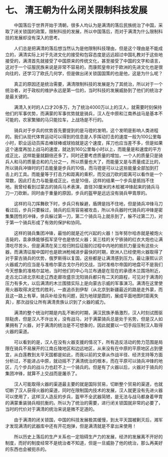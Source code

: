 # 七、 清王朝为什么闭关限制科技发展



　　中国落后于世界开始于清朝，很多人均认为是满清的落后民族统治了中国，采取了闭关锁国的政策，限制科技的发展，所以中国落后，而对于满清为什么限制科技的发展却没有深入的思考。

　　人们总是把满清的落后想当然认为是他限制科技理由，但是这个理由是不能成立的，满清实际上对于先进文化的接受和包容态度是远远超过中国礼教对于这些地接受的，满清首先就接受了中国原来的传统文化，甚至接受了中国的文字和语言，这对于一个征服民族来说是非常不容易的，而康熙皇帝对于欧洲的先进文化也是很向往的，还学习了欧氏几何学，但是做出闭关锁国国策的也是他，这是为什么呢？

　　真正的原因还是统治需要，满清限制科技的发展是为了其统治，所以对于一个统治者，对于政权的维护永远是第一位的，当时科技的发展威胁到了他们的统治才是最关键的。

　　满清入关时的人口才20多万，为了统治4000万以上的汉人，就需要时刻保持他们的军事优势，而满蒙的军事优势就是骑兵，汉人在中原和江南养战马是基本不可能的，农家繁殖的马只能拉车，上战场是不行的。

　　骑兵对于步兵的优势首先要提到的是马镫的发明，这个发明是影响人类进程的。我们从现代体育运动可以得到的信息是人手挥动打击的速度一般为100公里每小时，职业运动员挥击棒球棒或球拍就是这个速度，挥刀也应当差不多，但是如果这个速度再加上战马的速度，就达到160公里每小时以上，而能量是和速度的平方成正比，这样能量就翻倍还多了。同时还要考虑质量的增加，一个人的质量只是骑兵人和马的质量总和的几分之一，所以质量也大了，而能量又是与质量成正比的，所以骑兵冲锋时的打击能量是步兵的10倍，而马镫是可以让这些能量全部加到打击上的工具。而能量等于打击力和距离的乘积，而交战刀砍的距离可以看作是一个常数，因此打击力与能量成正比，也是10倍，这样的结果一个步兵是抵挡不住地。我曾经看到过蒙古的骑兵马术表演，直径30厘米的木桩被冲锋起来的骑兵马刀一刀砍断。同时由于重量的原因，步兵的盔甲是远远没有骑兵甲胄厚的。

　　这样的马刀挥舞砍下时，步兵只有躲避，盾牌是挡不住地，但是骑兵冲锋马刀看过后，步兵只要躲过，骑兵的后背容易被攻击，所以冷兵器时代骑兵的冲锋是密集集团性的冲锋，步兵躲过第一刀，第二个骑兵马上就杀到了，躲不过第二刀，对于第一个骑兵形成了有效的保护和协同。

　　这样的骑兵集团冲锋，最怕的就是近代兴起的火器！当年努尔哈赤就是被炮火击毙的，袁承焕能够孤军坚守也是依仗火器；吴三桂的关宁铁骑的红衣大炮也让满清吃尽苦头，但是满清在吴三桂归附后征服的过程中内地的抵抗力量没有这些火器，而满清征服中国时也是欧洲枪械进步最快的时期，欧洲人已经使用火器取得了对于蒙古骑兵的优势，俄罗斯得以复国，这些都是让满清感到压力。最让康熙认识火器威力的应当是与准格尔蒙古戈尔丹的交战，当时准格尔帝国的地盘可不是我们今天想象的准格尔盆地，当时他们的中心乌兰布通是在现在的承德木兰围场附近，走古北口进北京和走辽西走廊攻盛京沈阳骑兵都只有二天的路程，可见对于满清的压力有多大，以后满清的木兰围猎实际上是向蒙古示威的军事演习。满清在这里使用火器取得决定性的胜利，一直追杀到伊犁（从北京到新疆最近的路是走外蒙，而且这一路上有草，骑兵补给没有问题，因为地球是圆的，展成平面地图时距离失真），那次战役让所有满清贵族认识到了火器的威力。

　　满清的整个统治时期是内乱不断的时期，满汉民族矛盾激烈，汉人时刻试图驱除鞑虏，但是汉人不许出关，没有战马，对于满蒙骑兵总是处于劣势，但是汉人如果拥有了火器，对于满清的统治是不可想象的，因此就要以一切手段压制汉人取得火器的渠道。

　　可以看到的是，汉人在没有火器支援的情况下，所有造反活动的势力范围是局限在骑兵不易展开的江南丘陵地区和边远地区，从来没有在中原的平原地区占到便宜，从白莲教到太平天国都是如此，而我以前的文章从作战半径、经济支持等方面分析过，不能进占中原，就动摇不了满清统治的根本，而在平原可以骑兵冲锋的地区，几个步兵的战斗力也赶不上一个骑兵的。但是有了火器以后，火器对于骑兵的集团冲锋，就算不上交战而是屠杀了。

　　汉人可能取得火器的渠道最主要的就是国际贸易，切断整个贸易的渠道，也就切断了汉人获得火器的渠道，同时在限制国内技术的发展，汉人就更没有先进火器可以使用了，这样汉人造反的步兵，盔甲不全武器简陋，是无法与战马都身着甲胄的满蒙重装骑兵相抗衡的。所以为了统治的需要，进行闭关锁国就非常的必要了，当时的代价对于满清的统治来说是微不足道的。

　　由于满清的闭关锁国，中国的科技发展极其缓慢，到太平天国被剿灭后，湘军才发现满清的武器库中还有开花炮弹，但是满清就是不拿出来使用！

　　所以历史上落后的生产关系也一定阻碍生产力的发展，经济的发展离不开好的制度，而好的制度经常不是统治者不知道，但是一旦威胁了他的统治，那么再美好的东西也会被扼杀的。